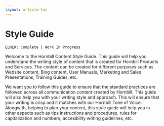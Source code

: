 ```yaml
---
layout: article-toc
---
```

# Style Guide

<code>ELMER: Complete | Work In Progress</code>


Welcome to the Hornbill Content Style Guide. This guide will help you understand the writing style of content that is created for Hornbill Products and Services. The content can be created for different purposes such as Website content, Blog content, User Manuals, Marketing and Sales Presentations, Training Guides, etc.

We want you to follow this guide to ensure that the standard practices are followed across all communication content created by Hornbill. This guide will also help you with your writing style and approach. This will ensure that your writing is crisp and it matches with our Hornbill Tone of Voice. Alongwith, helping to plan your content, this style guide will help you in other aspects such as tips instructions and procedures, rules for capitalization and numbers, accesibility writing guidelines, etc.